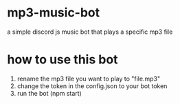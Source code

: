 # mp3-music-bot
 a simple discord js music bot that plays a specific mp3 file
 
 # how to use this bot
 1. rename the mp3 file you want to play to "file.mp3" 
 2. change the token in the config.json to your bot token
 3. run the bot (npm start)
